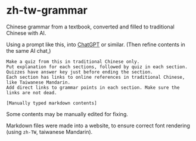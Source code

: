 # zh-tw-grammar

Chinese grammar from a textbook, converted and filled to traditional Chinese with AI.

Using a prompt like this, into [ChatGPT](https://chat.openai.com/) or similar. (Then refine contents in the same AI chat,)

```
Make a quiz from this in traditional Chinese only.
Put explanation for each sections, followed by quiz in each section.
Quizzes have answer key just before ending the section.
Each section has links to online references in traditional Chinese, like Taiwanese Mandarin.
Add direct links to grammar points in each section. Make sure the links are not dead.

[Manually typed markdown contents]
```

Some contents may be manually edited for fixing.

Markdown files were made into a website, to ensure correct font rendering (using `zh-TW`, taiwanese Mandarin).

